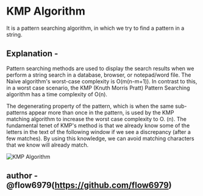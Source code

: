 # KMP Algorithm           

It is a pattern searching algorithm, in which we try to find a pattern in a string.

## Explanation -
Pattern searching methods are used to display the search results when we perform a string search in a database, browser, or notepad/word file.  The Naive algorithm's worst-case complexity is O(m(n-m+1)). In contrast to this, in a worst case scenario, the KMP (Knuth Morris Pratt) Pattern Searching algorithm has a time complexity of O(n). <br/>

The degenerating property of the pattern, which is when the same sub-patterns appear more than once in the pattern, is used by the KMP matching algorithm to increase the worst case complexity to O. (n). The fundamental tenet of KMP's method is that we already know some of the letters in the text of the following window if we see a discrepancy (after a few matches). By using this knowledge, we can avoid matching characters that we know will already match. <br/>

![KMP Algorithm](https://user-images.githubusercontent.com/80835305/193452528-9b7bdea8-6e6f-43b4-931d-840b17d07c26.png)

## author - @flow6979(https://github.com/flow6979)
